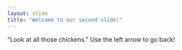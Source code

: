 ```yaml
---
layout: slide
title: "Welcome to our second slide!"
---
```

"Look at all those chickens."
Use the left arrow to go back!
